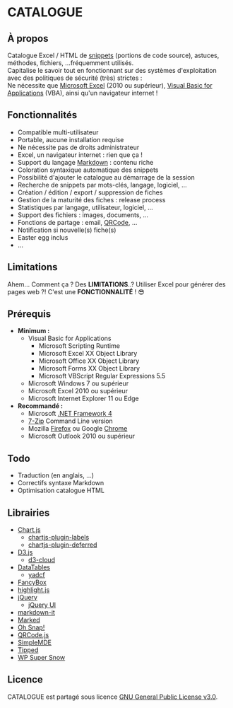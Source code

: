 # CATALOGUE

## À propos
Catalogue Excel / HTML de [snippets](https://fr.wikipedia.org/wiki/Snippet) (portions de code source), astuces, méthodes, fichiers, ...fréquemment utilisés.  
Capitalise le savoir tout en fonctionnant sur des systèmes d'exploitation avec des politiques de sécurité (très) strictes :  
Ne nécessite que [Microsoft Excel](https://fr.wikipedia.org/wiki/Microsoft_Excel) (2010 ou supérieur), [Visual Basic for Applications](https://fr.wikipedia.org/wiki/Visual_Basic_for_Applications) (VBA), ainsi qu'un navigateur internet !

## Fonctionnalités
- Compatible multi-utilisateur
- Portable, aucune installation requise
- Ne nécessite pas de droits administrateur
- Excel, un navigateur internet : rien que ça !
- Support du langage [Markdown](https://fr.wikipedia.org/wiki/Markdown) : contenu riche
- Coloration syntaxique automatique des snippets
- Possibilité d'ajouter le catalogue au démarrage de la session
- Recherche de snippets par mots-clés, langage, logiciel, ...
- Création / édition / export / suppression de fiches
- Gestion de la maturité des fiches : release process
- Statistiques par langage, utilisateur, logiciel, ...
- Support des fichiers : images, documents, ...
- Fonctions de partage : email, [QRCode](https://fr.wikipedia.org/wiki/Code_QR), ...
- Notification si nouvelle(s) fiche(s)
- Easter egg inclus
- ...

## Limitations
Ahem... Comment ça ? Des **LIMITATIONS**..? Utiliser Excel pour générer des pages web ?! C'est une **FONCTIONNALITÉ** ! :sunglasses:

## Prérequis
- **Minimum :**
  - Visual Basic for Applications
    - Microsoft Scripting Runtime
    - Microsoft Excel XX Object Library
    - Microsoft Office XX Object Library
    - Microsoft Forms XX Object Library
    - Microsoft VBScript Regular Expressions 5.5
  - Microsoft Windows 7 ou supérieur
  - Microsoft Excel 2010 ou supérieur
  - Microsoft Internet Explorer 11 ou Edge
- **Recommandé :**
  - Microsoft [.NET Framework 4](https://www.microsoft.com/en-US/download/details.aspx?id=17851)
  - [7-Zip](https://www.7-zip.org/) Command Line version
  - Mozilla [Firefox](https://www.mozilla.org/firefox/) ou Google [Chrome](https://www.google.com/chrome/)
  - Microsoft Outlook 2010 ou supérieur

## Todo
- Traduction (en anglais, ...)
- Correctifs syntaxe Markdown
- Optimisation catalogue HTML

## Librairies
- [Chart.js](https://www.chartjs.org/)
  - [chartjs-plugin-labels](https://github.com/emn178/chartjs-plugin-labels)
  - [chartjs-plugin-deferred](https://github.com/chartjs/chartjs-plugin-deferred)
- [D3.js](https://d3js.org/)
  - [d3-cloud](https://github.com/jasondavies/d3-cloud)
- [DataTables](https://datatables.net/)
  - [yadcf](https://github.com/vedmack/yadcf)
- [FancyBox](http://fancyapps.com/fancybox/3/)
- [highlight.js](https://highlightjs.org/)
- [jQuery](https://jquery.com/)
  - [jQuery UI](https://jqueryui.com/)
- [markdown-it](https://github.com/markdown-it/markdown-it)
- [Marked](https://github.com/markedjs/marked)
- [Oh Snap!](https://github.com/justindomingue/ohSnap)
- [QRCode.js](https://github.com/davidshimjs/qrcodejs)
- [SimpleMDE](https://simplemde.com/)
- [Tipped](http://www.tippedjs.com/)
- [WP Super Snow](https://fr.wordpress.org/plugins/wp-super-snow/)

## Licence
CATALOGUE est partagé sous licence [GNU General Public License v3.0](https://www.gnu.org/licenses/gpl-3.0.fr.html).

